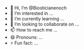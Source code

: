 - 👋 Hi, I’m @Biosticianenoch
- 👀 I’m interested in ...
- 🌱 I’m currently learning ...
- 💞️ I’m looking to collaborate on ...
- 📫 How to reach me ...
- 😄 Pronouns: ...
- ⚡ Fun fact: ...

<!---
Biosticianenoch/Biosticianenoch is a ✨ special ✨ repository because its `README.md` (this file) appears on your GitHub profile.
You can click the Preview link to take a look at your changes.
--->
